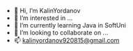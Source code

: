 - 👋 Hi, I’m KalinYordanov
- 👀 I’m interested in ...
- 🌱 I’m currently learning Java in SoftUni 
- 💞️ I’m looking to collaborate on ...
- 📫 kalinyordanov920815@gmail.com

<!---
KalinYordanov/KalinYordanov is a ✨ special ✨ repository because its `README.md` (this file) appears on your GitHub profile.
You can click the Preview link to take a look at your changes.
--->
